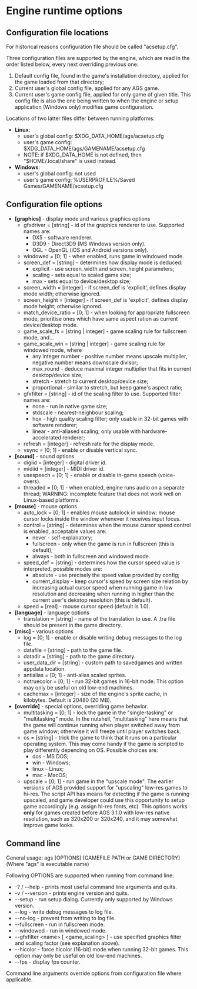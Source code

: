 # Engine runtime options

## Configuration file locations

For historical reasons configuration file should be called "acsetup.cfg".

Three configuration files are supported by the engine, which are read in the order listed below, every next overriding previous one:
1. Default config file, found in the game's installation directory, applied for the game loaded from that directory;
2. Current user's global config file, applied for any AGS game.
3. Current user's game config file, applied for only game of given title. This config file is also the one being written to when the engine or setup application (Windows only) modifies game configuration.

Locations of two latter files differ between running platforms:
  * **Linux**:
    * user's global config: $XDG_DATA_HOME/ags/acsetup.cfg
    * user's game config: $XDG_DATA_HOME/ags/GAMENAME/acsetup.cfg
    * NOTE: if $XDG_DATA_HOME is not defined, then "$HOME/.local/share" is used instead.
  * **Windows**:
    * user's global config: not used
    * user's game config: %USERPROFILE%/Saved Games/GAMENAME/acsetup.cfg

## Configuration file options

* **\[graphics\]** - display mode and various graphics options
  * gfxdriver = \[string\] - id of the graphics renderer to use. Supported names are:
    * DX5 - software renderer.
    * D3D9 - Direct3D9 (MS Windows version only).
    * OGL - OpenGL (iOS and Android versions only).
  * windowed = \[0; 1\] - when enabled, runs game in windowed mode.
  * screen_def = \[string\] - determines how display mode is deduced:
    * explicit - use screen_width and screen_height parameters;
    * scaling - sets equal to scaled game size;
    * max - sets equal to device/desktop size;
  * screen_width = \[integer\] - if screen_def is 'explicit', defines display mode width; otherwise ignored.
  * screen_height = \[integer\] - if screen_def is 'explicit', defines display mode height; otherwise ignored.
  * match_device_ratio = \[0; 1\] - when looking for appropriate fullscreen mode, prioritise ones which have same aspect ration as current device/desktop mode.
  * game_scale_fs = \[string | integer\] - game scaling rule for fullscreen mode, and...
  * game_scale_win = \[string | integer\] - game scaling rule for windowed mode, where
    * any integer number - positive number means upscale multiplier, negative number means downscale divisor;
    * max_round - deduce maximal integer multiplier that fits in current desktop/device size;
    * stretch - stretch to current desktop/device size;
    * proportional - similar to stretch, but keep game's aspect ratio;
  * gfxfilter = \[string\] - id of the scaling filter to use. Supported filter names are:
    * none - run in native game size;
    * stdscale - nearest-neighbour scaling;
    * hqx - high quality scaling filter; only usable in 32-bit games with software renderer;
    * linear - anti-aliased scaling; only usable with hardware-accelerated renderer;
  * refresh = \[integer\] - refresh rate for the display mode.
  * vsync = \[0; 1\] - enable or disable vertical sync.
* **\[sound\]** - sound options
  * digiid = \[integer\] - digital driver id.
  * midiid = \[integer\] - MIDI driver id.
  * usespeech = \[0; 1\] - enable or disable in-game speech (voice-overs).
  * threaded = \[0; 1\] - when enabled, engine runs audio on a separate thread; WARNING: incomplete feature that does not work well on Linux-based platforms.
* **\[mouse\]** - mouse options
  * auto_lock = \[0; 1\] - enables mouse autolock in window: mouse cursor locks inside the window whenever it receives input focus.
  * control = \[string\] - determines when the mouse cursor speed control is enabled, acceptable values are:
    * never - self-explanatory;
    * fullscreen - only when the game is run in fullscreen (this is default);
    * always - both in fullscreen and windowed mode.
  * speed_def = \[string\] - determines how the cursor speed value is interpreted, possible modes are:
    * absolute - use precisely the speed value provided by config;
    * current_display - keep cursor's speed by screen size relation by increasing actual cursor speed when running game in low resolution and decreasing when running in higher than the current user's dekstop resolution (this is default).
  * speed = \[real\] - mouse cursor speed (default is 1.0).
* **\[language\]** - language options
  * translation = \[string\] - name of the translation to use. A <name>.tra file should be present in the game directory.
* **\[misc\]** - various options
  * log = \[0; 1\] - enable or disable writing debug messages to the log file.
  * datafile = \[string\] - path to the game file.
  * datadir = \[string\] - path to the game directory.
  * user_data_dir = \[string\] - custom path to savedgames and written appdata location.
  * antialias = \[0; 1\] - anti-alias scaled sprites.
  * notruecolor = \[0; 1\] - run 32-bit games in 16-bit mode. This option may only be useful on old low-end machines.
  * cachemax = \[integer\] - size of the engine's sprite cache, in kilobytes. Default is 20480 (20 MB).
* **\[override\]** - special options, overriding game behavior.
  * multitasking = \[0; 1\] - lock the game in the "single-tasking" or "multitasking" mode. In the nutshell, "multitasking" here means that the game will continue running when player switched away from game window; otherwise it will freeze until player switches back.
  * os = \[string\] - trick the game to think that it runs on a particular operating system. This may come handy if the game is scripted to play differently depending on OS. Possible choices are:
    * dos - MS DOS;
    * win - Windows;
    * linux - Linux;
    * mac - MacOS;
  * upscale = \[0; 1\] - run game in the "upscale mode". The earlier versions of AGS provided support for "upscaling" low-res games to hi-res. The script API has means for detecting if the game is running upscaled, and game developer could use this opportunity to setup game accordingly (e.g. assign hi-res fonts, etc). This options works **only** for games created before AGS 3.1.0 with low-res native resolution, such as 320x200 or 320x240, and it may somewhat improve
  game looks.
  

## Command line

General usage: ags \[OPTIONS\] \[GAMEFILE PATH or GAME DIRECTORY\]
(Where "ags" is executable name)

Following OPTIONS are supported when running from command line:

* -? / --help - prints most useful command line arguments and quits.
* -v / --version - prints engine version and quits.
* --setup - run setup dialog. Currently only supported by Windows version.
* --log - write debug messages to log file.
* --no-log - prevent from writing to log file.
* --fullscreen - run in fullscreen mode.
* --windowed - run in windowed mode.
* --gfxfilter \<name\> [ \<game_scaling\> ] - use specified graphics filter and scaling factor (see explanation above).
* --hicolor - force hicolor (16-bit) mode when running 32-bit games. This option may only be useful on old low-end machines.
* --fps - display fps counter.

Command line arguments override options from configuration file where applicable.
